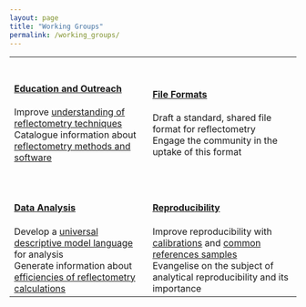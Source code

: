 ```yaml
---
layout: page
title: "Working Groups"
permalink: /working_groups/
---
```


<!--
This is the table view for the different working groups
DO NOT EDIT UNLESS YOU KNOW THAT YOU ARE DOING
andrew.mccluskey@ess.eu
-->
<table class="tt">
  <tr class="tt">
    <td class="tt">
      <a class="tt" href="./edu_and_outreach/">
        <i class="fas fa-book fa-5x"></i>
        <br>
        <h4>Education and Outreach</h4></a>
        Improve <a href="../information/learning">understanding of reflectometry techniques</a><br>
        Catalogue information about <a href="../information/">reflectometry methods and software</a><br><br>
    </td>
    <td class="tt">
      <a class="tt" href="./file_formats/">
        <i class="fas fa-file-code fa-5x"></i>
        <br>
        <h4>File Formats</h4></a>
        Draft a standard, shared file format for reflectometry<br>
        Engage the community in the uptake of this format<br><br>
    </td>
  </tr>
  <tr class="tt">
    <td class="tt">
      <a class="tt" href="./analysis/">
        <i class="fas fa-chart-line fa-5x"></i>
        <br>
        <h4>Data Analysis</h4></a>
        Develop a <a href="../projects/model_language">universal descriptive model language</a> for analysis<br>
        Generate information about <a href="../information/calculation">efficiencies of reflectometry calculations</a>
    </td>
    <td class="tt">
      <a class="tt" href="./reproducibility/">
        <i class="fas fa-redo fa-5x"></i>
        <br>
        <h4>Reproducibility</h4></a>
        Improve reproducibility with <a href="../projects/calibrations">calibrations</a> and <a href="../projects/standard_samples">common references samples</a><br>
        Evangelise on the subject of analytical reproducibility and its importance
    </td>
  </tr>
</table>
